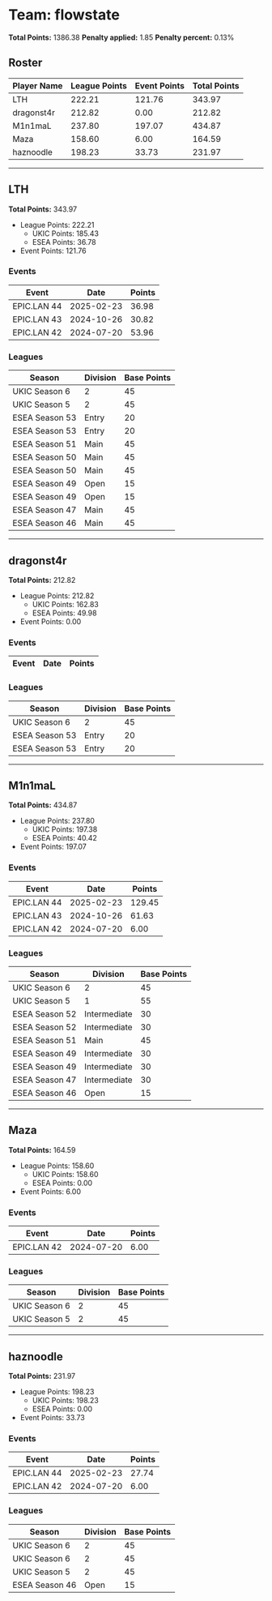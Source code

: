 # Team: flowstate

**Total Points:** 1386.38
**Penalty applied:** 1.85
**Penalty percent:** 0.13%

## Roster
| Player Name | League Points | Event Points | Total Points |
|-------------|--------------|--------------|-------------|
| LTH | 222.21 | 121.76 | 343.97 |
| dragonst4r | 212.82 | 0.00 | 212.82 |
| M1n1maL | 237.80 | 197.07 | 434.87 |
| Maza | 158.60 | 6.00 | 164.59 |
| haznoodle | 198.23 | 33.73 | 231.97 |

---

## LTH

**Total Points:** 343.97

- League Points: 222.21
  - UKIC Points: 185.43
  - ESEA Points: 36.78
- Event Points: 121.76

### Events
| Event | Date | Points |
|-------|------|--------|
| EPIC.LAN 44 | 2025-02-23 | 36.98 |
| EPIC.LAN 43 | 2024-10-26 | 30.82 |
| EPIC.LAN 42 | 2024-07-20 | 53.96 |
### Leagues
| Season | Division | Base Points |
|--------|----------|-------------|
| UKIC Season 6 | 2 | 45 |
| UKIC Season 5 | 2 | 45 |
| ESEA Season 53 | Entry | 20 |
| ESEA Season 53 | Entry | 20 |
| ESEA Season 51 | Main | 45 |
| ESEA Season 50 | Main | 45 |
| ESEA Season 50 | Main | 45 |
| ESEA Season 49 | Open | 15 |
| ESEA Season 49 | Open | 15 |
| ESEA Season 47 | Main | 45 |
| ESEA Season 46 | Main | 45 |
---

## dragonst4r

**Total Points:** 212.82

- League Points: 212.82
  - UKIC Points: 162.83
  - ESEA Points: 49.98
- Event Points: 0.00

### Events
| Event | Date | Points |
|-------|------|--------|
### Leagues
| Season | Division | Base Points |
|--------|----------|-------------|
| UKIC Season 6 | 2 | 45 |
| ESEA Season 53 | Entry | 20 |
| ESEA Season 53 | Entry | 20 |
---

## M1n1maL

**Total Points:** 434.87

- League Points: 237.80
  - UKIC Points: 197.38
  - ESEA Points: 40.42
- Event Points: 197.07

### Events
| Event | Date | Points |
|-------|------|--------|
| EPIC.LAN 44 | 2025-02-23 | 129.45 |
| EPIC.LAN 43 | 2024-10-26 | 61.63 |
| EPIC.LAN 42 | 2024-07-20 | 6.00 |
### Leagues
| Season | Division | Base Points |
|--------|----------|-------------|
| UKIC Season 6 | 2 | 45 |
| UKIC Season 5 | 1 | 55 |
| ESEA Season 52 | Intermediate | 30 |
| ESEA Season 52 | Intermediate | 30 |
| ESEA Season 51 | Main | 45 |
| ESEA Season 49 | Intermediate | 30 |
| ESEA Season 49 | Intermediate | 30 |
| ESEA Season 47 | Intermediate | 30 |
| ESEA Season 46 | Open | 15 |
---

## Maza

**Total Points:** 164.59

- League Points: 158.60
  - UKIC Points: 158.60
  - ESEA Points: 0.00
- Event Points: 6.00

### Events
| Event | Date | Points |
|-------|------|--------|
| EPIC.LAN 42 | 2024-07-20 | 6.00 |
### Leagues
| Season | Division | Base Points |
|--------|----------|-------------|
| UKIC Season 6 | 2 | 45 |
| UKIC Season 5 | 2 | 45 |
---

## haznoodle

**Total Points:** 231.97

- League Points: 198.23
  - UKIC Points: 198.23
  - ESEA Points: 0.00
- Event Points: 33.73

### Events
| Event | Date | Points |
|-------|------|--------|
| EPIC.LAN 44 | 2025-02-23 | 27.74 |
| EPIC.LAN 42 | 2024-07-20 | 6.00 |
### Leagues
| Season | Division | Base Points |
|--------|----------|-------------|
| UKIC Season 6 | 2 | 45 |
| UKIC Season 6 | 2 | 45 |
| UKIC Season 5 | 2 | 45 |
| ESEA Season 46 | Open | 15 |